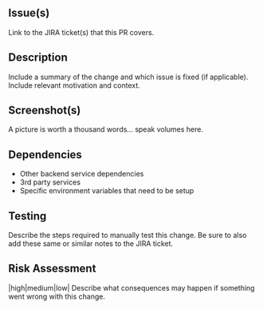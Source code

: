 ## Issue(s)

Link to the JIRA ticket(s) that this PR covers.

## Description

Include a summary of the change and which issue is fixed (if applicable). Include relevant motivation and context.

## Screenshot(s)

A picture is worth a thousand words... speak volumes here.

## Dependencies

- Other backend service dependencies
- 3rd party services
- Specific environment variables that need to be setup

## Testing

Describe the steps required to manually test this change. Be sure to also add these same or similar notes to the JIRA ticket.

## Risk Assessment

|high|medium|low|
Describe what consequences may happen if something went wrong with this change.
